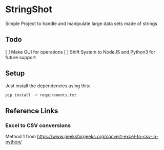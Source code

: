 # StringShot
Simple Project to handle and manipulate large data sets made of strings


## Todo
[ ] Make GUI for operations
[ ] Shift System to NodeJS and Python3 for future support


## Setup

Just install the dependencies using this:
```python
pip install -r requirements.txt
```

## Reference Links

### Excel to CSV conversions

Method 1 from https://www.geeksforgeeks.org/convert-excel-to-csv-in-python/
